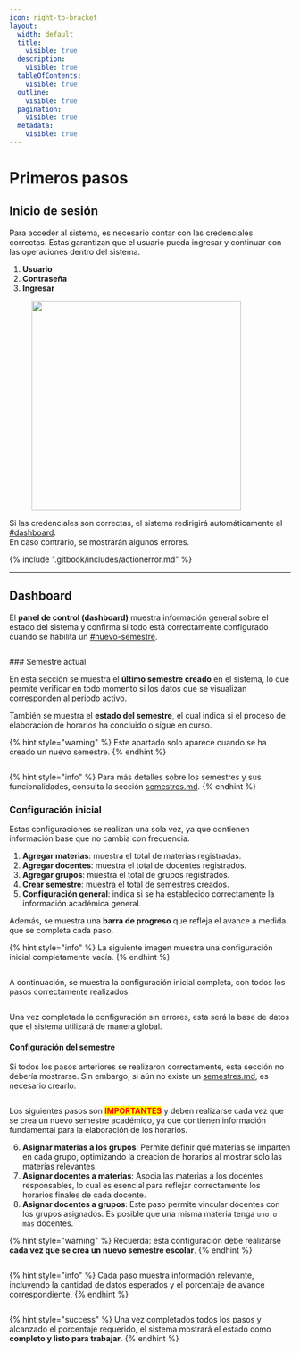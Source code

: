 ```yaml
---
icon: right-to-bracket
layout:
  width: default
  title:
    visible: true
  description:
    visible: true
  tableOfContents:
    visible: true
  outline:
    visible: true
  pagination:
    visible: true
  metadata:
    visible: true
---
```


# Primeros pasos

## Inicio de sesión

Para acceder al sistema, es necesario contar con las credenciales correctas. Estas garantizan que el usuario pueda ingresar y continuar con las operaciones dentro del sistema.

1. **Usuario**
2. **Contraseña**
3. **Ingresar**

<figure><img src="../.gitbook/assets/pm_login.avif" alt="" width="375"><figcaption></figcaption></figure>

Si las credenciales son correctas, el sistema redirigirá automáticamente al [#dashboard](comenzar-interaccion.md#dashboard "mention").\
En caso contrario, se mostrarán algunos errores.

{% include ".gitbook/includes/actionerror.md" %}

***

## Dashboard

El **panel de control (dashboard)** muestra información general sobre el estado del sistema y confirma si todo está correctamente configurado cuando se habilita un [#nuevo-semestre](recursos-academica/semestres.md#nuevo-semestre "mention").

<figure><img src="../.gitbook/assets/pm_dashboard.avif" alt=""><figcaption></figcaption></figure>
### Semestre actual

En esta sección se muestra el **último semestre creado** en el sistema, lo que permite verificar en todo momento si los datos que se visualizan corresponden al periodo activo.

También se muestra el **estado del semestre**, el cual indica si el proceso de elaboración de horarios ha concluido o sigue en curso.

{% hint style="warning" %}
Este apartado solo aparece cuando se ha creado un nuevo semestre.
{% endhint %}

<figure><img src="../.gitbook/assets/pm_dashboard_sm.avif" alt=""><figcaption></figcaption></figure>

{% hint style="info" %}
Para más detalles sobre los semestres y sus funcionalidades, consulta la sección [semestres.md](recursos-academica/semestres.md "mention").
{% endhint %}

### Configuración inicial

Estas configuraciones se realizan una sola vez, ya que contienen información base que no cambia con frecuencia.

1. **Agregar materias**: muestra el total de materias registradas.
2. **Agregar docentes**: muestra el total de docentes registrados.
3. **Agregar grupos**: muestra el total de grupos registrados.
4. **Crear semestre**: muestra el total de semestres creados.
5. **Configuración general**: indica si se ha establecido correctamente la información académica general.

Además, se muestra una **barra de progreso** que refleja el avance a medida que se completa cada paso.

{% hint style="info" %}
La siguiente imagen muestra una configuración inicial completamente vacía.
{% endhint %}

<figure><img src="../.gitbook/assets/pm_dashboard_ci.avif" alt=""><figcaption></figcaption></figure>

A continuación, se muestra la configuración inicial completa, con todos los pasos correctamente realizados.

<figure><img src="../.gitbook/assets/pm_dashboard_ci_finish.avif" alt=""><figcaption></figcaption></figure>

Una vez completada la configuración sin errores, esta será la base de datos que el sistema utilizará de manera global.

#### Configuración del semestre

Si todos los pasos anteriores se realizaron correctamente, esta sección no debería mostrarse. Sin embargo, si aún no existe un [semestres.md](recursos-academica/semestres.md "mention"), es necesario crearlo.

<figure><img src="../.gitbook/assets/pm_dashboard_empty.avif" alt=""><figcaption></figcaption></figure>

Los siguientes pasos son <mark style="color:red;">**IMPORTANTES**</mark> y deben realizarse cada vez que se crea un nuevo semestre académico, ya que contienen información fundamental para la elaboración de los horarios.

6. **Asignar materias a los grupos**: Permite definir qué materias se imparten en cada grupo, optimizando la creación de horarios al mostrar solo las materias relevantes.
7. **Asignar docentes a materias**: Asocia las materias a los docentes responsables, lo cual es esencial para reflejar correctamente los horarios finales de cada docente.
8. **Asignar docentes a grupos**: Este paso permite vincular docentes con los grupos asignados. Es posible que una misma materia tenga `uno o más` docentes.

{% hint style="warning" %}
Recuerda: esta configuración debe realizarse **cada vez que se crea un nuevo semestre escolar**.
{% endhint %}

<figure><img src="../.gitbook/assets/pm_dashboard_cs_null.avif" alt=""><figcaption></figcaption></figure>

{% hint style="info" %}
Cada paso muestra información relevante, incluyendo la cantidad de datos esperados y el porcentaje de avance correspondiente.
{% endhint %}

<figure><img src="../.gitbook/assets/pm_dashboard_cs_finish.avif" alt=""><figcaption></figcaption></figure>

{% hint style="success" %}
Una vez completados todos los pasos y alcanzado el porcentaje requerido, el sistema mostrará el estado como **completo y listo para trabajar**.
{% endhint %}
